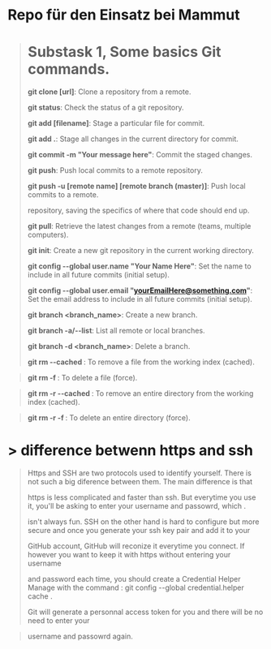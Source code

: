 # Repo für den Einsatz bei Mammut



> # Substask 1, Some basics Git commands.
>
> **git clone [url]**: Clone a repository from a remote.
> 
> **git status**: Check the status of a git repository.
> 
> **git add [filename]**: Stage a particular file for commit.
> 
> **git add .**: Stage all changes in the current directory for commit.
> 
> **git commit -m "Your message here"**: Commit the staged changes. 
> 
> **git push**: Push local commits to a remote repository.
> 
> **git push -u [remote name] [remote branch (master)]**: Push local commits to a remote.
> 
> repository, saving the specifics of where that code should end up.
> 
> **git pull**: Retrieve the latest changes from a remote (teams, multiple computers).
> 
> **git init**: Create a new git repository in the current working directory.
> 
> **git config --global user.name "Your Name Here"**: Set the name to include in all future commits (initial setup).
> 
> **git config --global user.email "yourEmailHere@something.com"**: Set the email address to include in all future commits (initial setup).
> 
> **git branch <branch_name>**:  Create a new branch.
> 
> **git branch -a/--list**:  List all remote or local branches.
>
> **git branch -d <branch_name>**: Delete a branch.
> 
> **git rm --cached <file name>**: To remove a file from the working index (cached).
  
> **git rm -f <file name>**:  To delete a file (force).
  
> **git rm -r --cached <directory name>**: To remove an entire directory from the working index (cached).
  
> **git rm -r -f <file name>**: To delete an entire directory (force).


# > difference betwenn https and ssh
 

> Https and SSH are two protocols used to identify yourself. There is not such a big diference between them. The main difference is that
>
>  https is less complicated and faster than ssh. But everytime you use it, you'll be asking to enter your username and passowrd, which .
>
> isn't always fun. SSH on the other hand is hard to configure but more secure and once you generate your ssh key pair and add it to your 
>
> GitHub account, GitHub will reconize it everytime you connect. If however you want to keep it with https without entering your username  
>
> and password each time, you should create a Credential Helper Manage with the command :  git config --global credential.helper cache . 
>
> Git will generate a personnal access token for you and there will be no need to enter your 

> username and passowrd again. 